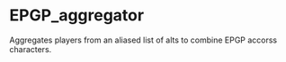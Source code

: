 # EPGP_aggregator
Aggregates players from an aliased list of alts to combine EPGP accorss characters.
